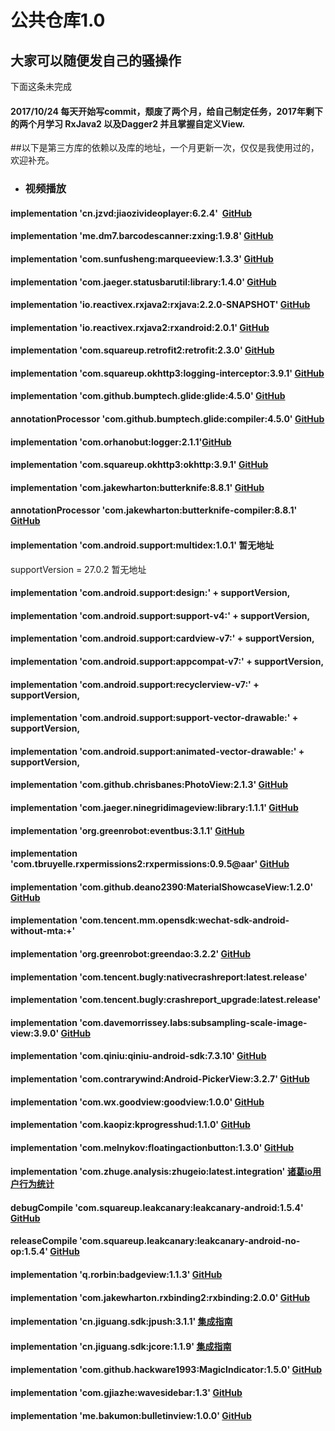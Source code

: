 # 公共仓库1.0
## 大家可以随便发自己的骚操作
下面这条未完成
#### 2017/10/24 每天开始写commit，颓废了两个月，给自己制定任务，2017年剩下的两个月学习 RxJava2 以及Dagger2 并且掌握自定义View.
##以下是第三方库的依赖以及库的地址，一个月更新一次，仅仅是我使用过的，欢迎补充。
* ### 视频播放
#### implementation 'cn.jzvd:jiaozivideoplayer:6.2.4'  [GitHub](https://github.com/lipangit/JiaoZiVideoPlayer)
#### implementation 'me.dm7.barcodescanner:zxing:1.9.8' [GitHub](https://github.com/dm77/barcodescanner)
#### implementation 'com.sunfusheng:marqueeview:1.3.3'  [GitHub](https://github.com/sfsheng0322/MarqueeView)
#### implementation 'com.jaeger.statusbarutil:library:1.4.0'  [GitHub](https://github.com/laobie/StatusBarUtil)
#### implementation 'io.reactivex.rxjava2:rxjava:2.2.0-SNAPSHOT'  [GitHub](https://github.com/ReactiveX/RxJava)
#### implementation 'io.reactivex.rxjava2:rxandroid:2.0.1'  [GitHub](https://github.com/ReactiveX/RxAndroid)
#### implementation 'com.squareup.retrofit2:retrofit:2.3.0' [GitHub](https://github.com/square/retrofit)
#### implementation 'com.squareup.okhttp3:logging-interceptor:3.9.1'  [GitHub](https://github.com/square/okhttp)
#### implementation 'com.github.bumptech.glide:glide:4.5.0' [GitHub](https://github.com/bumptech/glide)
#### annotationProcessor 'com.github.bumptech.glide:compiler:4.5.0' [GitHub](https://github.com/bumptech/glide)
#### implementation 'com.orhanobut:logger:2.1.1'[GitHub](https://github.com/orhanobut/logger)
#### implementation 'com.squareup.okhttp3:okhttp:3.9.1' [GitHub](https://github.com/square/okhttp)
#### implementation 'com.jakewharton:butterknife:8.8.1' [GitHub](https://github.com/JakeWharton/butterknife)
#### annotationProcessor 'com.jakewharton:butterknife-compiler:8.8.1' [GitHub](https://github.com/JakeWharton/butterknife)
#### implementation 'com.android.support:multidex:1.0.1' 暂无地址
supportVersion = 27.0.2 暂无地址
#### implementation 'com.android.support:design:' + supportVersion,
#### implementation 'com.android.support:support-v4:' + supportVersion,
#### implementation 'com.android.support:cardview-v7:' + supportVersion,
#### implementation 'com.android.support:appcompat-v7:' + supportVersion,
#### implementation 'com.android.support:recyclerview-v7:' + supportVersion,
#### implementation 'com.android.support:support-vector-drawable:' + supportVersion,
#### implementation 'com.android.support:animated-vector-drawable:' + supportVersion,
#### implementation 'com.github.chrisbanes:PhotoView:2.1.3' [GitHub](https://github.com/chrisbanes/PhotoView)
#### implementation 'com.jaeger.ninegridimageview:library:1.1.1'  [GitHub](https://github.com/laobie/NineGridImageView)
#### implementation 'org.greenrobot:eventbus:3.1.1' [GitHub](https://github.com/greenrobot/EventBus)
#### implementation 'com.tbruyelle.rxpermissions2:rxpermissions:0.9.5@aar'  [GitHub](https://github.com/tbruyelle/RxPermissions)
#### implementation 'com.github.deano2390:MaterialShowcaseView:1.2.0' [GitHub](https://github.com/deano2390/MaterialShowcaseView)
#### implementation 'com.tencent.mm.opensdk:wechat-sdk-android-without-mta:+'
#### implementation 'org.greenrobot:greendao:3.2.2' [GitHub](https://github.com/greenrobot/greenDAO)
#### implementation 'com.tencent.bugly:nativecrashreport:latest.release'
#### implementation 'com.tencent.bugly:crashreport_upgrade:latest.release'
#### implementation 'com.davemorrissey.labs:subsampling-scale-image-view:3.9.0' [GitHub](https://github.com/davemorrissey/subsampling-scale-image-view)
#### implementation 'com.qiniu:qiniu-android-sdk:7.3.10'  [GitHub](https://github.com/qiniu/android-sdk/releases)
#### implementation 'com.contrarywind:Android-PickerView:3.2.7' [GitHub](https://github.com/Bigkoo/Android-PickerView)
#### implementation 'com.wx.goodview:goodview:1.0.0'  [GitHub](https://github.com/venshine/GoodView)
#### implementation 'com.kaopiz:kprogresshud:1.1.0' [GitHub](https://github.com/Kaopiz/KProgressHUD)
#### implementation 'com.melnykov:floatingactionbutton:1.3.0' [GitHub](https://github.com/makovkastar/FloatingActionButton)
#### implementation 'com.zhuge.analysis:zhugeio:latest.integration' [诸葛io用户行为统计](https://zhugeio.com/)
#### debugCompile 'com.squareup.leakcanary:leakcanary-android:1.5.4'  [GitHub](https://github.com/square/leakcanary)
#### releaseCompile 'com.squareup.leakcanary:leakcanary-android-no-op:1.5.4'  [GitHub](https://github.com/square/leakcanary)
#### implementation 'q.rorbin:badgeview:1.1.3'  [GitHub](https://github.com/qstumn/BadgeView)
#### implementation 'com.jakewharton.rxbinding2:rxbinding:2.0.0'  [GitHub](https://github.com/JakeWharton/RxBinding)
#### implementation 'cn.jiguang.sdk:jpush:3.1.1'  [集成指南](https://docs.jiguang.cn/jpush/client/Android/android_guide/)
#### implementation 'cn.jiguang.sdk:jcore:1.1.9'  [集成指南](https://docs.jiguang.cn/jpush/client/Android/android_guide/)
#### implementation 'com.github.hackware1993:MagicIndicator:1.5.0'  [GitHub](https://github.com/hackware1993/MagicIndicator)
#### implementation 'com.gjiazhe:wavesidebar:1.3' [GitHub](https://github.com/gjiazhe/WaveSideBar)
#### implementation 'me.bakumon:bulletinview:1.0.0' [GitHub](https://github.com/Bakumon/BulletinView)
